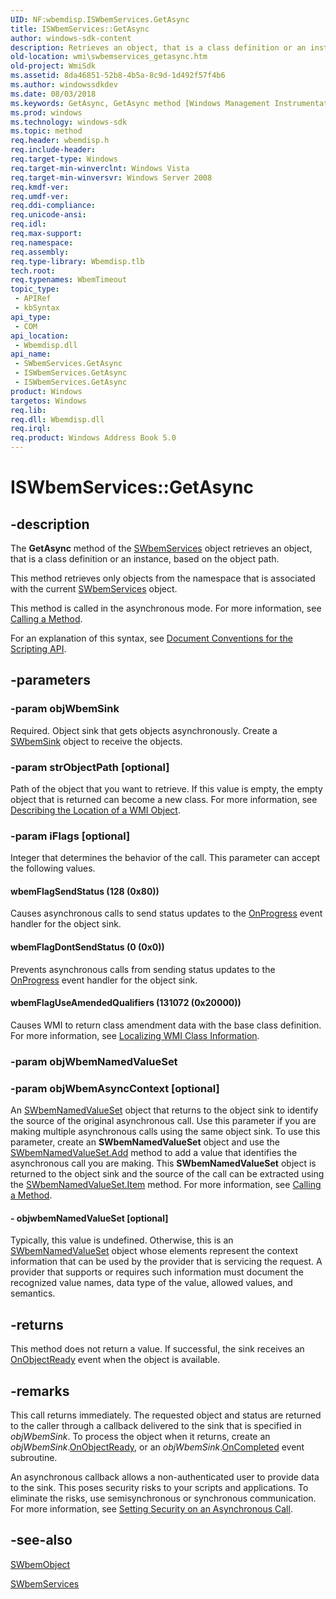 ```yaml
---
UID: NF:wbemdisp.ISWbemServices.GetAsync
title: ISWbemServices::GetAsync
author: windows-sdk-content
description: Retrieves an object, that is a class definition or an instance, based on the object path.
old-location: wmi\swbemservices_getasync.htm
old-project: WmiSdk
ms.assetid: 8da46851-52b8-4b5a-8c9d-1d492f57f4b6
ms.author: windowssdkdev
ms.date: 08/03/2018
ms.keywords: GetAsync, GetAsync method [Windows Management Instrumentation], GetAsync method [Windows Management Instrumentation],ISWbemServices interface, GetAsync method [Windows Management Instrumentation],SWbemServices object, ISWbemServices interface [Windows Management Instrumentation],GetAsync method, ISWbemServices.GetAsync, ISWbemServices::GetAsync, SWbemServices object [Windows Management Instrumentation],GetAsync method, SWbemServices.GetAsync, _hmm_swbemservices.getasync, wbemFlagDontSendStatus, wbemFlagSendStatus, wbemFlagUseAmendedQualifiers, wmi.swbemservices_getasync
ms.prod: windows
ms.technology: windows-sdk
ms.topic: method
req.header: wbemdisp.h
req.include-header: 
req.target-type: Windows
req.target-min-winverclnt: Windows Vista
req.target-min-winversvr: Windows Server 2008
req.kmdf-ver: 
req.umdf-ver: 
req.ddi-compliance: 
req.unicode-ansi: 
req.idl: 
req.max-support: 
req.namespace: 
req.assembly: 
req.type-library: Wbemdisp.tlb
tech.root: 
req.typenames: WbemTimeout
topic_type:
 - APIRef
 - kbSyntax
api_type:
 - COM
api_location:
 - Wbemdisp.dll
api_name:
 - SWbemServices.GetAsync
 - ISWbemServices.GetAsync
 - ISWbemServices.GetAsync
product: Windows
targetos: Windows
req.lib: 
req.dll: Wbemdisp.dll
req.irql: 
req.product: Windows Address Book 5.0
---
```


# ISWbemServices::GetAsync


## -description


The 
<b>GetAsync</b> method of the 
<a href="https://msdn.microsoft.com/7fcfa404-2fe6-42e5-85ac-64536f6d2a44">SWbemServices</a> object retrieves an object, that is a class definition or an instance, based on the object path.

This method retrieves only objects from the namespace that is associated with the current 
<a href="https://msdn.microsoft.com/7fcfa404-2fe6-42e5-85ac-64536f6d2a44">SWbemServices</a> object.

This method is called in the asynchronous mode. For more information, see <a href="https://msdn.microsoft.com/7a1eda93-014e-4067-b6d0-361a3d2fd1df">Calling a Method</a>.

For an explanation of this syntax, see 
<a href="https://msdn.microsoft.com/889e6322-96f6-4a24-a084-e3b7bfa94a40">Document Conventions for the Scripting API</a>.


## -parameters




### -param objWbemSink

Required. Object sink that gets objects asynchronously. Create a <a href="https://msdn.microsoft.com/a90777ef-fa26-4bfb-b196-c083a0c92a29">SWbemSink</a> object to receive the objects.


### -param strObjectPath [optional]

Path of the object that you want to retrieve. If this value is empty, the empty object that is returned can become a new class.  For more information, see <a href="https://msdn.microsoft.com/7a390541-609d-4b97-b91c-1a41d21ec17d">Describing the Location of a WMI Object</a>.


### -param iFlags [optional]

Integer that determines the behavior of the call. This parameter can accept the following values.



#### wbemFlagSendStatus (128 (0x80))

Causes asynchronous calls to send status updates to the 
<a href="https://msdn.microsoft.com/abb43916-f952-41fe-a5ba-0428864c0685">OnProgress</a> event handler for the object sink.



#### wbemFlagDontSendStatus (0 (0x0))

Prevents asynchronous calls from sending status updates to the 
<a href="https://msdn.microsoft.com/abb43916-f952-41fe-a5ba-0428864c0685">OnProgress</a> event handler for the object sink.



#### wbemFlagUseAmendedQualifiers (131072 (0x20000))

Causes WMI to return class amendment data with the base class definition. 
For more information, see <a href="https://msdn.microsoft.com/01e1cee5-d882-45b6-ac93-68533c2c6c9d">Localizing WMI Class Information</a>.


### -param objWbemNamedValueSet




### -param objWbemAsyncContext [optional]

An 
<a href="https://msdn.microsoft.com/7d1c3a28-d0d3-4108-9628-74ad483e328e">SWbemNamedValueSet</a> object that returns to the object sink to identify the source of the original asynchronous call. Use this parameter if you are making multiple asynchronous calls using the same object sink. To use this parameter, create an <b>SWbemNamedValueSet</b> object and use the <a href="https://msdn.microsoft.com/471b23f5-6c53-40e2-a2a9-0798044c9dfb">SWbemNamedValueSet.Add</a> method to add a value that identifies the asynchronous call you are making. This <b>SWbemNamedValueSet</b> object is returned to the object sink and the source of the call can be extracted using the <a href="https://msdn.microsoft.com/ccebe65e-6032-43d5-9004-2247c3b96d6d">SWbemNamedValueSet.Item</a> method. For more information, see 
<a href="https://msdn.microsoft.com/7a1eda93-014e-4067-b6d0-361a3d2fd1df">Calling a Method</a>.


#### - objwbemNamedValueSet [optional]

Typically, this value is undefined. Otherwise, this is an 
<a href="https://msdn.microsoft.com/7d1c3a28-d0d3-4108-9628-74ad483e328e">SWbemNamedValueSet</a> object whose elements represent the context information that can be used by the provider that is servicing the request. A provider that supports or requires such information must document the recognized value names, data type of the value, allowed values, and semantics.


## -returns



This method does not return a value. If successful, the sink receives an 
<a href="https://msdn.microsoft.com/14110ee7-a808-4786-b695-2ce54189d826">OnObjectReady</a> event when the object is available.




## -remarks



This call returns immediately.  The requested object and status are returned to the caller through a callback delivered to the sink that is specified in <i>objWbemSink</i>. To process the object when it returns, create an <i>objWbemSink</i>.<a href="https://msdn.microsoft.com/14110ee7-a808-4786-b695-2ce54189d826">OnObjectReady</a>, or an <i>objWbemSink</i>.<a href="https://msdn.microsoft.com/2723185d-5b8b-4cc7-ada3-51c3275272a9">OnCompleted</a> event subroutine.

An asynchronous callback allows a non-authenticated user to provide data to the sink. This poses security risks to your scripts and applications. To eliminate the risks, use semisynchronous or synchronous communication.
For more information, see <a href="https://msdn.microsoft.com/2b839ea9-e1e6-4123-a98a-04ebee907b3b">Setting Security on an Asynchronous Call</a>.




## -see-also




<a href="https://msdn.microsoft.com/d303ec1a-5e0c-4a5e-8ed3-ed353a138755">SWbemObject</a>



<a href="https://msdn.microsoft.com/7fcfa404-2fe6-42e5-85ac-64536f6d2a44">SWbemServices</a>
 

 

